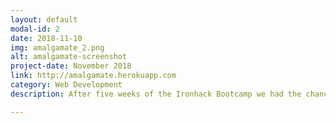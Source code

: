 ```yaml
---
layout: default
modal-id: 2
date: 2018-11-10
img: amalgamate_2.png
alt: amalgamate-screenshot
project-date: November 2018
link: http://amalgamate.herokuapp.com
category: Web Development
description: After five weeks of the Ironhack Bootcamp we had the chance to build an app. This is an icebreaking network for closed groups (such as a Bootcamp cohort) to get to know each other faster. We used Express, node, MongoDB and more. We had time for five days.

---
```

